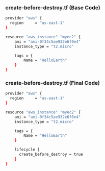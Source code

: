 ### create-before-destroy.tf (Base Code)
```sh
provider "aws" {
  region     = "us-east-1"
}

resource "aws_instance" "myec2" {
    ami = "ami-0f34c5ae932e6f0e4"
    instance_type = "t2.micro"

    tags = {
        Name = "HelloEarth"
    }
}
```
### create-before-destroy.tf (Final Code)
```sh
provider "aws" {
  region     = "us-east-1"
}

resource "aws_instance" "myec2" {
    ami = "ami-0f34c5ae932e6f0e4"
    instance_type = "t2.micro"

    tags = {
        Name = "HelloEarth"
    }

    lifecycle {
      create_before_destroy = true
    }
}
```
